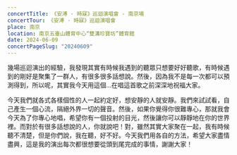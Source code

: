 ```yaml
---
concertTitle: 《安溥 · 時寐》巡迴演唱會 - 南京場
concertTour: 《安溥 · 時寐》巡迴演唱會
place: 南京
location: 南京五臺山體育中心“雙溝珍寶坊”體育館
date: 2024-06-09
concertPageSlug: "20240609"
---
```

幾場巡迴演出的經驗，我發現其實有時候我遇到的聽眾只想要好好聽歌，有時候遇到的剛好是聚集了一群人，有很多很多話想說。然後，因為我不是每一次都可以預測得到，所以呢，其實我今天用這個…在唱這首歌之前深深地祝福大家。

今天我們就各式各樣個性的人一起約定好，想安靜的人就安靜。我們來試試看，自己產生一個心流，隔絕外界一切的聲音。然後，如果你覺得你很難專心，那就我會今天為了你專心地唱，希望你有一個投射的目光，然後讓你可以靜靜地在你的世界裡。而對於有很多話想說的人，你就說吧！對，雖然其實大家聚在一起，我有時候聽不清楚，但是你們說，我在聽，好不好。今天我們用各自的方法，希望大家盡情盡興，這是我的演出每次都很想要從頭到尾完成的事情，謝謝大家！